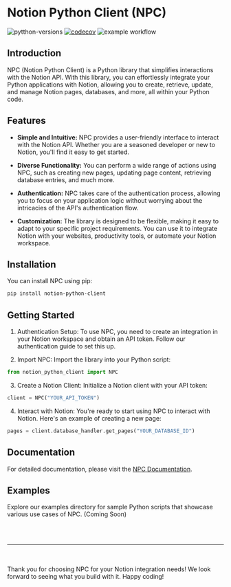 # Notion Python Client (NPC)

![pytthon-versions](https://img.shields.io/badge/python-3.9%20|%203.10%20|%203.11%20|%203.12--dev-blue) [![codecov](https://codecov.io/gh/martenjostmann/notion-python-client/graph/badge.svg?token=RTV5XNU7SR)](https://codecov.io/gh/martenjostmann/notion-python-client)
![example workflow](https://github.com/martenjostmann/notion-python-client/actions/workflows/test.yml/badge.svg)

## Introduction

NPC (Notion Python Client) is a Python library that simplifies interactions with the Notion API. With this library, you can effortlessly integrate your Python applications with Notion, allowing you to create, retrieve, update, and manage Notion pages, databases, and more, all within your Python code.

## Features

- **Simple and Intuitive:** NPC provides a user-friendly interface to interact with the Notion API. Whether you are a seasoned developer or new to Notion, you'll find it easy to get started.

- **Diverse Functionality:** You can perform a wide range of actions using NPC, such as creating new pages, updating page content, retrieving database entries, and much more.

- **Authentication:** NPC takes care of the authentication process, allowing you to focus on your application logic without worrying about the intricacies of the API's authentication flow.

- **Customization:** The library is designed to be flexible, making it easy to adapt to your specific project requirements. You can use it to integrate Notion with your websites, productivity tools, or automate your Notion workspace.

## Installation

You can install NPC using pip:

```bash
pip install notion-python-client
```

## Getting Started

1. Authentication Setup: To use NPC, you need to create an integration in your Notion workspace and obtain an API token. Follow our authentication guide to set this up.

2. Import NPC: Import the library into your Python script:

```python
from notion_python_client import NPC
```

3. Create a Notion Client: Initialize a Notion client with your API token:

```python
client = NPC("YOUR_API_TOKEN")
```

4. Interact with Notion: You're ready to start using NPC to interact with Notion. Here's an example of creating a new page:

```python
pages = client.database_handler.get_pages("YOUR_DATABASE_ID")
```

## Documentation

For detailed documentation, please visit the [NPC Documentation](https://notion-python-client.readthedocs.io).

## Examples

Explore our examples directory for sample Python scripts that showcase various use cases of NPC. (Coming Soon)

<br>
<br>

---

<br>
<br>
Thank you for choosing NPC for your Notion integration needs! We look forward to seeing what you build with it. Happy coding!

